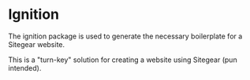Ignition
========

The ignition package is used to generate the necessary boilerplate for a Sitegear website.

This is a "turn-key" solution for creating a website using Sitegear (pun intended).
